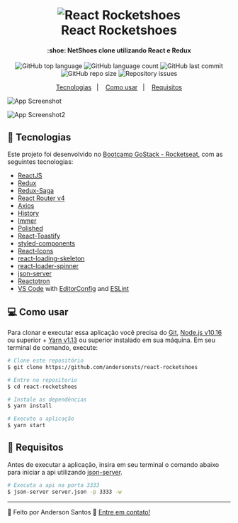 <h1 align="center">
    <img alt="React Rocketshoes" src="https://res.cloudinary.com/andersonsts/image/upload/v1584465234/shoes_aez8ud.png" />
    <br />
    React Rocketshoes
</h1>

<h4 align="center">
  :shoe: NetShoes clone utilizando React e Redux
</h4>

<p align="center">
  <img alt="GitHub top language" src="https://img.shields.io/github/languages/top/andersonsts/react-rocketshoes">

  <img alt="GitHub language count" src="https://img.shields.io/github/languages/count/andersonsts/react-rocketshoes">

  <img alt="GitHub last commit" src="https://img.shields.io/github/last-commit/andersonsts/react-rocketshoes">

  <img alt="GitHub repo size" src="https://img.shields.io/github/repo-size/andersonsts/react-rocketshoes">  

  <img alt="Repository issues" src="https://img.shields.io/github/issues/andersonsts/react-rocketshoes">
</p>

<p align="center">
  <a href="#rocket-tecnologias">Tecnologias</a>&nbsp;&nbsp;&nbsp;|&nbsp;&nbsp;&nbsp;
  <a href="#computer-como-usar">Como usar</a>&nbsp;&nbsp;&nbsp;|&nbsp;&nbsp;&nbsp;
  <a href="#bookmark_tabs-requisitos">Requisitos</a>
</p>

![App Screenshot](https://res.cloudinary.com/andersonsts/image/upload/v1584477440/home_ckrkdf.png)

![App Screenshot2](https://res.cloudinary.com/andersonsts/image/upload/v1584477440/cart_xgns8o.png)

## :rocket: Tecnologias

Este projeto foi desenvolvido no [Bootcamp GoStack - Rocketseat](https://rocketseat.com.br/bootcamp), com as seguintes tecnologias:

-  [ReactJS](https://reactjs.org/)
-  [Redux](https://redux.js.org/)
-  [Redux-Saga](https://redux-saga.js.org/)
-  [React Router v4](https://github.com/ReactTraining/react-router)
-  [Axios](https://github.com/axios/axios)
-  [History](https://www.npmjs.com/package/history)
-  [Immer](https://github.com/immerjs/immer)
-  [Polished](https://polished.js.org/)
-  [React-Toastify](https://fkhadra.github.io/react-toastify/)
-  [styled-components](https://www.styled-components.com/)
-  [React-Icons](https://react-icons.netlify.com/)
-  [react-loading-skeleton](https://github.com/dvtng/react-loading-skeleton)
-  [react-loader-spinner](https://github.com/mhnpd/react-loader-spinner)
-  [json-server](https://github.com/typicode/json-server)
-  [Reactotron](https://infinite.red/reactotron)
-  [VS Code][vc] with [EditorConfig][vceditconfig] and [ESLint][vceslint]

## :computer: Como usar

Para clonar e executar essa aplicação você precisa do [Git](https://git-scm.com), [Node.js v10.16][nodejs] ou superior + [Yarn v1.13][yarn] ou superior instalado em sua máquina. Em seu terminal de comando, execute:

```bash
# Clone este repositório
$ git clone https://github.com/andersonsts/react-rocketshoes

# Entre no repositorio
$ cd react-rocketshoes

# Instale as dependências
$ yarn install

# Execute a aplicação
$ yarn start
```

## :bookmark_tabs: Requisitos
Antes de executar a aplicação, insira em seu terminal o comando abaixo para iniciar
a api utilizando [json-server](https://github.com/typicode/json-server).

```bash
# Executa a api na porta 3333
$ json-server server.json -p 3333 -w 

```

---

:rocket: Feito por Anderson Santos :wave: [Entre em contato!](https://www.linkedin.com/in/andersonst-dev)


[nodejs]: https://nodejs.org/
[yarn]: https://yarnpkg.com/
[vc]: https://code.visualstudio.com/
[vceditconfig]: https://marketplace.visualstudio.com/items?itemName=EditorConfig.EditorConfig
[vceslint]: https://marketplace.visualstudio.com/items?itemName=dbaeumer.vscode-eslint


